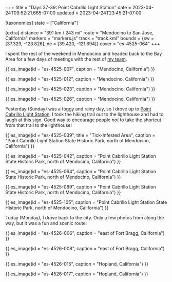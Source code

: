 +++
title = "Days 37-39: Point Cabrillo Light Station"
date = 2023-04-24T09:52:21.665-07:00
updated = 2023-04-24T23:45:21-07:00

[taxonomies]
state = ["California"]

[extra]
distance = "391 km / 243 mi"
route = "Mendocino to San Jose, California"
markers = "markers.js"
track = "track.kml"
bounds = {sw = [37.329, -123.826], ne = [39.420, -121.894]}
cover = "es-4525-064"
+++

I spent the rest of the weekend in Mendocino and headed back to the Bay Area for a few days of meetings with the rest of [my team](https://contentauthenticity.org).

<!-- more -->

{{ es_image(id = "es-4525-007", caption = "Mendocino, California") }}

{{ es_image(id = "es-4525-012", caption = "Mendocino, California") }}

{{ es_image(id = "es-4525-023", caption = "Mendocino, California") }}

{{ es_image(id = "es-4525-026", caption = "Mendocino, California") }}

Yesterday (Sunday) was a foggy and rainy day, so I drove up to [Point Cabrillo Light Station](https://pointcabrillo.org). I took the hiking trail out to the lighthouse and had to laugh at this sign. Good way to encourage people _not_ to take the shortcut from that trail to the lighthouse!

{{ es_image(id = "es-4525-039", title = "Tick-Infested Area", caption = "Point Cabrillo Light Station State Historic Park, north of Mendocino, California") }}

{{ es_image(id = "es-4525-042", caption = "Point Cabrillo Light Station State Historic Park, north of Mendocino, California") }}

{{ es_image(id = "es-4525-064", caption = "Point Cabrillo Light Station State Historic Park, north of Mendocino, California") }}

{{ es_image(id = "es-4525-089", caption = "Point Cabrillo Light Station State Historic Park, north of Mendocino, California") }}

{{ es_image(id = "es-4525-105", caption = "Point Cabrillo Light Station State Historic Park, north of Mendocino, California") }}

Today (Monday), I drove back to the city. Only a few photos from along the way, but it was a fun and scenic route:

{{ es_image(id = "es-4526-006", caption = "east of Fort Bragg, California") }}

{{ es_image(id = "es-4526-008", caption = "east of Fort Bragg, California") }}

{{ es_image(id = "es-4526-015", caption = "Hopland, California") }}

{{ es_image(id = "es-4526-017", caption = "Hopland, California") }}

